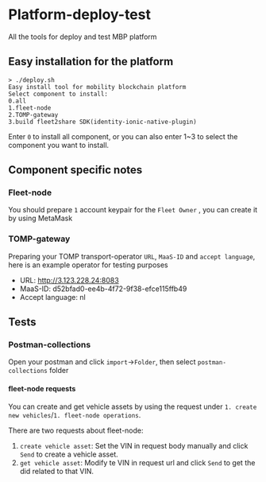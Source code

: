 # Platform-deploy-test
All the tools for deploy and test MBP platform

## Easy installation for the platform
```shell
> ./deploy.sh
Easy install tool for mobility blockchain platform
Select component to install:
0.all
1.fleet-node
2.TOMP-gateway
3.build fleet2share SDK(identity-ionic-native-plugin)

```

Enter `0` to install all component, or you can also enter 1~3 to select the component you want to install.

## Component specific notes

### Fleet-node
You should prepare `1` account keypair for the `Fleet Owner` , you can create it by using MetaMask

### TOMP-gateway

Preparing your TOMP transport-operator `URL`, `MaaS-ID` and `accept language`, here is an example operator for testing purposes
* URL: http://3.123.228.24:8083
* MaaS-ID: d52bfad0-ee4b-4f72-9f38-efce115ffb49
* Accept language: nl

## Tests

### Postman-collections
Open your postman and click `import`->`Folder`, then select `postman-collections` folder

#### fleet-node requests
You can create and get vehicle assets by using the request under `1. create new vehicles`/`1. fleet-node operations`.

There are two requests about fleet-node:

1. `create vehicle asset`: Set the VIN in request body manually and click `Send` to create a vehicle asset.
2. `get vehicle asset`: Modify te VIN in request url and click `Send` to get the did related to that VIN.
